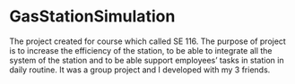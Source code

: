 # GasStationSimulation
The project created for course which called SE 116. 
The purpose of project is to increase the efficiency of the station, 
to be able to integrate all the system of the station and to be able 
support employees’ tasks in station in daily routine. It was a group project and I developed with my 3 friends. 
